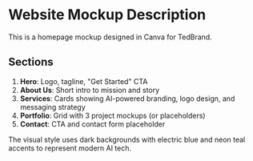 # Website Mockup Description

This is a homepage mockup designed in Canva for TedBrand.

## Sections

1. **Hero**: Logo, tagline, "Get Started" CTA
2. **About Us**: Short intro to mission and story
3. **Services**: Cards showing AI-powered branding, logo design, and messaging strategy
4. **Portfolio**: Grid with 3 project mockups (or placeholders)
5. **Contact**: CTA and contact form placeholder

The visual style uses dark backgrounds with electric blue and neon teal accents to represent modern AI tech.
